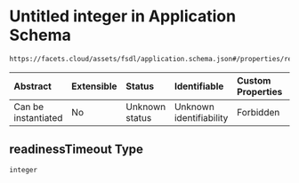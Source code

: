 # Untitled integer in Application Schema

```txt
https://facets.cloud/assets/fsdl/application.schema.json#/properties/readiness/properties/readinessTimeout
```



| Abstract            | Extensible | Status         | Identifiable            | Custom Properties | Additional Properties | Access Restrictions | Defined In                                                                        |
| :------------------ | :--------- | :------------- | :---------------------- | :---------------- | :-------------------- | :------------------ | :-------------------------------------------------------------------------------- |
| Can be instantiated | No         | Unknown status | Unknown identifiability | Forbidden         | Allowed               | none                | [application.schema.json*](../out/application.schema.json "open original schema") |

## readinessTimeout Type

`integer`
